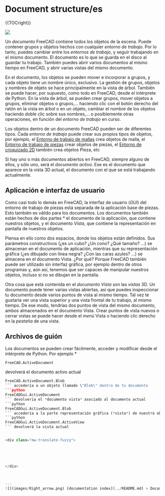 # Document structure/es
<div class="mw-translate-fuzzy">





</div>


{{TOCright}}

![](images/Screenshot_treeview.jpg )

Un *documento* FreeCAD contiene todos los objetos de la escena. Puede contener grupos y objetos hechos con cualquier *entorno de trabajo*. Por lo tanto, puedes cambiar entre los *entornos de trabajo*, y seguir trabajando en el mismo documento. El documento es lo que se guarda en el disco al guardar tu trabajo. También puedes abrir varios documentos al mismo tiempo en FreeCAD, y abrir varias vistas del mismo documento.


<div class="mw-translate-fuzzy">

En el documento, los objetos se pueden mover e incorporar a grupos, y cada objeto tiene un nombre único, exclusivo. La gestión de grupos, objetos y nombres de objeto se hace principalmente en la vista de árbol. También se puede hacer, por supuesto, como todo en FreeCAD, desde el intérprete de Python. En la vista de árbol, se pueden crear grupos, mover objetos a grupos, eliminar objetos o grupos,\... haciendo clic con el botón derecho del ratón en la vista en árbol o en un objeto, cambiar el nombre de los objetos haciendo doble clic sobre sus nombres,\... o posiblemente otras operaciones, en función del *entorno de trabajo* en curso.


</div>


<div class="mw-translate-fuzzy">

Los objetos dentro de un documento FreeCAD pueden ser de diferentes tipos. Cada *entorno de trabajo* puede crear sus propios tipos de objetos, por ejemplo, el [Entorno de trabajo de mallas](Mesh_Workbench/es.md) crea objetos de malla, el [Entorno de trabajo de piezas](Part_Workbench/es.md) crear objetos de piezas, el [Entorno de croquizado 2D](Draft_Workbench/es.md) también crea objetos Pieza, etc


</div>

Si hay uno o más documentos abiertos en FreeCAD, siempre alguno de ellos, y sólo uno, será el *documento activo*. Ese es el documento que aparece en la vista 3D actual, el documento con el que se está trabajando actualmente.

## Aplicación e interfaz de usuario 


<div class="mw-translate-fuzzy">

Como casi todo lo demás en FreeCAD, la interfaz de usuario (*GUI*) del entorno de trabajo de piezas está separada de la aplicación base de piezas. Esto también es válido para los documentos. Los documentos también están hechos de dos partes   * el documento de la aplicación, que contiene nuestros objetos, y el documento *Vista*, que contiene la representación en pantalla de nuestros objetos.


</div>


<div class="mw-translate-fuzzy">

Piensa en ello como dos espacios, donde los objetos están definidos. Sus parámetros constructivos (¿es un cubo? ¿Un cono? ¿Qué tamaño? \...) se almacenan en el documento de aplicación, mientras que su representación gráfica (¿es dibujado con línea negra? ¿Con las caras azules? \...) se almacena en el documento Vista. ¿Por qué? Porque FreeCAD también puede ser utilizado sin interfaz gráfica, por ejemplo dentro de otros programas y, aún así, tenemos que ser capaces de manipular nuestros objetos, incluso si no se dibujan en la pantalla.


</div>

Otra cosa que está contenida en el *documento Vista* son las *vistas* 3D. Un documento puede tener varias vistas abiertas, así que puedes inspeccionar tu documento desde varios puntos de vista al mismo tiempo. Tal vez te gustaría ver una vista superior y una vista frontal de tu trabajo, al mismo tiempo. De ese modo, tendrías dos puntos de vista del mismo documento, ambos almacenados en el documento Vista. Crear puntos de vista nuevos o cerrar vistas se puede hacer desde el *menú* Vista o haciendo clic derecho en la *pestaña* de una vista.

## Archivos de guión 


<div class="mw-translate-fuzzy">

Los documentos se pueden crear fácilmente, acceder y modificar desde el intérprete de Python. Por ejemplo   *


</div>


```python
FreeCAD.ActiveDocument
```

devolverá el documento activo actual 
```python
FreeCAD.ActiveDocument.Blob
``` accedería a un objeto llamado \"Blob\" dentro de tu documento 
```python
FreeCADGui.ActiveDocument
``` devolvería el *documento vista* asociado al documento actual 
```python
FreeCADGui.ActiveDocument.Blob
``` accedería a la parte representación gráfica (*vista*) de nuestro objeto Blob 
```python
FreeCADGui.ActiveDocument.ActiveView
``` devolverá la vista actual


<div class="mw-translate-fuzzy">





</div>



---
![](images/Right_arrow.png) [documentation index](../README.md) > Document structure/es
